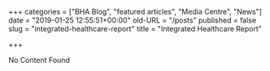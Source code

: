 +++
categories = ["BHA Blog", "featured articles", "Media Centre", "News"]
date = "2019-01-25 12:55:51+00:00"
old-URL = "/posts"
published = false
slug = "integrated-healthcare-report"
title = "Integrated Healthcare Report"

+++

No Content Found
